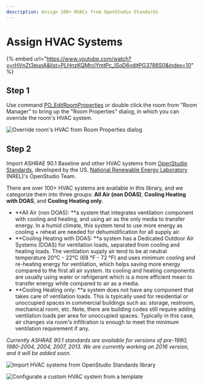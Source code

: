 ```yaml
---
description: Assign 100+ HVACs from OpenStudio Standards
---
```


# Assign HVAC Systems

{% embed url="https://www.youtube.com/watch?v=rHVnZt3euoA&list=PLHnzKQMrclYmtPc_ISoD6vdjtPG3786S0&index=10" %}

## **Step 1**

Use command [PO\_EditRoomProperties](../pollination-commands/po\_editroomproperties.md) or double click the room from "Room Manager" to bring up the "Room Properties" dialog, in which you can override the room's HVAC system.

![Override room's HVAC from Room Properties dialog](<../../.gitbook/assets/image (101).png>)

## Step 2

Import ASHRAE 90.1 Baseline and other HVAC systems from [OpenStudio Standards](https://github.com/NREL/openstudio-standards/), developed by the US. [National Renewable Energy Laboratory](https://www.nrel.gov) (NREL)'s OpenStudio Team.

There are over 100+ HVAC systems are available in this library, and we categorize them into three groups: **All Air (non DOAS)**, **Cooling Heating with DOAS**, and **Cooling Heating only**.

* \*\*All Air (non DOAS): \*\*a system that integrates ventilation component with cooling and heating, and using air as the only media to transfer energy. In a humid climate, this system tend to use more energy as cooling + reheat are needed for dehumidification for all supply air.
* \*\*Cooling Heating with DOAS: \*\*a system has a Dedicated Outdoor Air Systems (DOAS) for ventilation loads, separated from cooling and heating loads. The ventilation supply air tend to be at neutral temperature 20°C - 22°C (68 °F - 72 °F) and uses minimum cooling and re-heating energy for ventilation, which helps saving more energy compared to the first all air system. Its cooling and heating components are usually using water or refrigerant which is a more efficient mean to transfer energy while compared to air as a media.
* \*\*Cooling Heating only: \*\*a system does not have any component that takes care of ventilation loads. This is typically used for residential or unoccupied spaces in commercial buildings such as: storage, restroom, mechanical room, etc. Note, there are building codes still require adding ventilation loads per area for unoccupied spaces. Typically in this case, air changes via room's infiltration is enough to meet the minimum ventilation requirement if any.

_Currently ASHRAE 90.1 standards are available for versions of pre-1980, 1980-2004, 2004, 2007, 2013. We are currently working on 2016 version, and it will be added soon._

![Import HVAC systems from OpenStudio Standards library](<../../.gitbook/assets/image (92).png>)

![Configurate a custom HVAC system from a template](<../../.gitbook/assets/image (79).png>)
